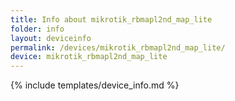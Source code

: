 ```yaml
---
title: Info about mikrotik_rbmapl2nd_map_lite
folder: info
layout: deviceinfo
permalink: /devices/mikrotik_rbmapl2nd_map_lite/
device: mikrotik_rbmapl2nd_map_lite
---
```

{% include templates/device_info.md %}
